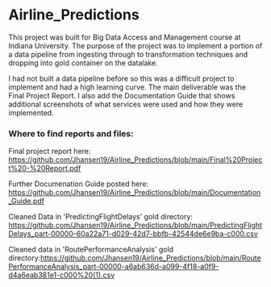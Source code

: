 # Airline_Predictions

This project was built for Big Data Access and Management course at Indiana University. The purpose of the project was to implement a portion of a data pipeline from ingesting through to transformation techniques and dropping into gold container on the datalake.

I had not built a data pipeline before so this was a difficult project to implement and had a high learning curve. The main deliverable was the Final Project Report. I also add the Documentation Guide that shows additional screenshots of what services were used and how they were implemented.

### Where to find reports and files:
Final project report here: https://github.com/Jhansen19/Airline_Predictions/blob/main/Final%20Project%20-%20Report.pdf

Further Documenation Guide posted here: https://github.com/Jhansen19/Airline_Predictions/blob/main/Documentation_Guide.pdf

Cleaned Data in 'PredictingFlightDelays' gold directory: https://github.com/Jhansen19/Airline_Predictions/blob/main/PredictingFlightDelays_part-00000-60a22a71-d029-42d7-bbfb-42544de6e9ba-c000.csv

Cleaned data in 'RoutePerformanceAnalysis' gold directory:https://github.com/Jhansen19/Airline_Predictions/blob/main/RoutePerformanceAnalysis_part-00000-a6ab636d-a099-4f18-a0f9-d4a6eab381e1-c000%20(1).csv

